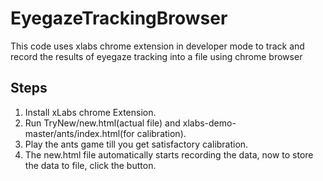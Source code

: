 # EyegazeTrackingBrowser

This code uses xlabs chrome extension in developer mode to track and record 
the results of eyegaze tracking into a file using chrome browser

## Steps

1. Install xLabs chrome Extension.
2. Run TryNew/new.html(actual file) and xlabs-demo-master/ants/index.html(for calibration).
3. Play the ants game till you get satisfactory calibration.
4. The new.html file automatically starts recording the data, now to store the data to file, click the button.